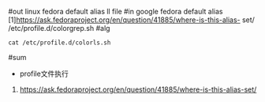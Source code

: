 #out
linux fedora default alias ll file
#in
google fedora default alias
[1]https://ask.fedoraproject.org/en/question/41885/where-is-this-alias-
set/
/etc/profile.d/colorgrep.sh
#alg
```
cat /etc/profile.d/colorls.sh
```
#sum
- profile文件执行
1. https://ask.fedoraproject.org/en/question/41885/where-is-this-alias-set/
